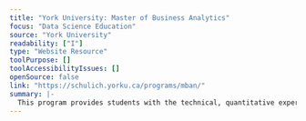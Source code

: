 ```yaml
---
title: "York University: Master of Business Analytics"
focus: "Data Science Education"
source: "York University"
readability: ["I"]
type: "Website Resource"
toolPurpose: []
toolAccessibilityIssues: []
openSource: false
link: "https://schulich.yorku.ca/programs/mban/"
summary: |-
  This program provides students with the technical, quantitative expertise and strategic mindset to support data-driven business decision-making. The capstone of the program is an Analytics Consulting Project in which students complete a hands-on, problem-driven analytics project and develop applicable business solutions.
---
```


